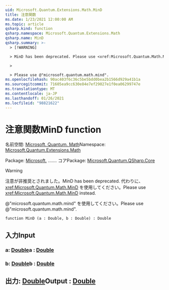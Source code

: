 ```yaml
---
uid: Microsoft.Quantum.Extensions.Math.MinD
title: 注意関数
ms.date: 1/23/2021 12:00:00 AM
ms.topic: article
qsharp.kind: function
qsharp.namespace: Microsoft.Quantum.Extensions.Math
qsharp.name: MinD
qsharp.summary: >-
  > [!WARNING]

  > MinD has been deprecated. Please use <xref:Microsoft.Quantum.Math.MinD> instead.

  >

  > Please use @"microsoft.quantum.math.mind".
ms.openlocfilehash: 90ac403f6c36c5be5bdd0bea2b1566d929a41b1a
ms.sourcegitcommit: 71605ea9cc630e84e7ef29027e1f0ea06299747e
ms.translationtype: MT
ms.contentlocale: ja-JP
ms.lasthandoff: 01/26/2021
ms.locfileid: "98821622"
---
```

# <a name="mind-function"></a><span data-ttu-id="9eb7c-102">注意関数</span><span class="sxs-lookup"><span data-stu-id="9eb7c-102">MinD function</span></span>

<span data-ttu-id="9eb7c-103">名前空間: [Microsoft. Quantum. Math](xref:Microsoft.Quantum.Extensions.Math)</span><span class="sxs-lookup"><span data-stu-id="9eb7c-103">Namespace: [Microsoft.Quantum.Extensions.Math](xref:Microsoft.Quantum.Extensions.Math)</span></span>

<span data-ttu-id="9eb7c-104">Package: [Microsoft.](https://nuget.org/packages/Microsoft.Quantum.QSharp.Core) ....... コア</span><span class="sxs-lookup"><span data-stu-id="9eb7c-104">Package: [Microsoft.Quantum.QSharp.Core](https://nuget.org/packages/Microsoft.Quantum.QSharp.Core)</span></span>


> [!WARNING]
> <span data-ttu-id="9eb7c-105">注意が非推奨とされました。</span><span class="sxs-lookup"><span data-stu-id="9eb7c-105">MinD has been deprecated.</span></span> <span data-ttu-id="9eb7c-106">代わりに、<xref:Microsoft.Quantum.Math.MinD> を使用してください。</span><span class="sxs-lookup"><span data-stu-id="9eb7c-106">Please use <xref:Microsoft.Quantum.Math.MinD> instead.</span></span>
>
> <span data-ttu-id="9eb7c-107">@"microsoft.quantum.math.mind" を使用してください。</span><span class="sxs-lookup"><span data-stu-id="9eb7c-107">Please use @"microsoft.quantum.math.mind".</span></span>



```qsharp
function MinD (a : Double, b : Double) : Double
```


## <a name="input"></a><span data-ttu-id="9eb7c-108">入力</span><span class="sxs-lookup"><span data-stu-id="9eb7c-108">Input</span></span>

### <a name="a--double"></a><span data-ttu-id="9eb7c-109">a: [Double](xref:microsoft.quantum.lang-ref.double)</span><span class="sxs-lookup"><span data-stu-id="9eb7c-109">a : [Double](xref:microsoft.quantum.lang-ref.double)</span></span>




### <a name="b--double"></a><span data-ttu-id="9eb7c-110">b: [Double](xref:microsoft.quantum.lang-ref.double)</span><span class="sxs-lookup"><span data-stu-id="9eb7c-110">b : [Double](xref:microsoft.quantum.lang-ref.double)</span></span>





## <a name="output--double"></a><span data-ttu-id="9eb7c-111">出力: [Double](xref:microsoft.quantum.lang-ref.double)</span><span class="sxs-lookup"><span data-stu-id="9eb7c-111">Output : [Double](xref:microsoft.quantum.lang-ref.double)</span></span>

